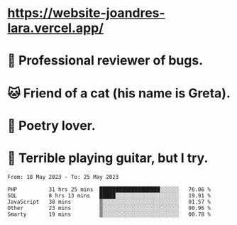 # https://website-joandres-lara.vercel.app/
# 🐛 Professional reviewer of bugs.
# 🐱 Friend of a cat (his name is Greta).
# 📜 Poetry lover.
# 🎸 Terrible playing guitar, but I try.

<!--START_SECTION:waka-->

```text
From: 18 May 2023 - To: 25 May 2023

PHP          31 hrs 25 mins  ███████████████████░░░░░░   76.06 %
SQL          8 hrs 13 mins   █████░░░░░░░░░░░░░░░░░░░░   19.91 %
JavaScript   38 mins         ▒░░░░░░░░░░░░░░░░░░░░░░░░   01.57 %
Other        23 mins         ▒░░░░░░░░░░░░░░░░░░░░░░░░   00.96 %
Smarty       19 mins         ▒░░░░░░░░░░░░░░░░░░░░░░░░   00.78 %
```

<!--END_SECTION:waka-->
